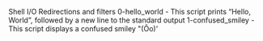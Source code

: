 Shell I/O Redirections and filters
0-hello_world - This script prints “Hello, World”, followed by a new line to the standard output
1-confused_smiley - This script displays a confused smiley "(Ôo)'
